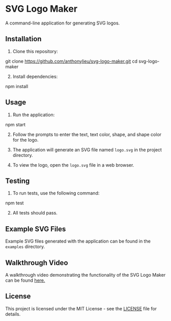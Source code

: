 # SVG Logo Maker

A command-line application for generating SVG logos.

## Installation

1. Clone this repository:

git clone https://github.com/anthonylieu/svg-logo-maker.git
cd svg-logo-maker

2. Install dependencies:

npm install

## Usage

1. Run the application:

npm start

2. Follow the prompts to enter the text, text color, shape, and shape color for the logo.

3. The application will generate an SVG file named `logo.svg` in the project directory.

4. To view the logo, open the `logo.svg` file in a web browser.

## Testing

1. To run tests, use the following command:

npm test

2. All tests should pass.

## Example SVG Files

Example SVG files generated with the application can be found in the `examples` directory.

## Walkthrough Video

A walkthrough video demonstrating the functionality of the SVG Logo Maker can be found [here.](https://drive.google.com/file/d/1l0vFPiYv6qZCRC9oUPEUcQMoecJLpvlf/view)

## License

This project is licensed under the MIT License - see the [LICENSE](LICENSE) file for details.
